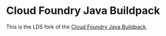# Cloud Foundry Java Buildpack

This is the LDS fork of the [Cloud Foundry Java Buildpack](https://github.com/cloudfoundry/java-buildpack).
